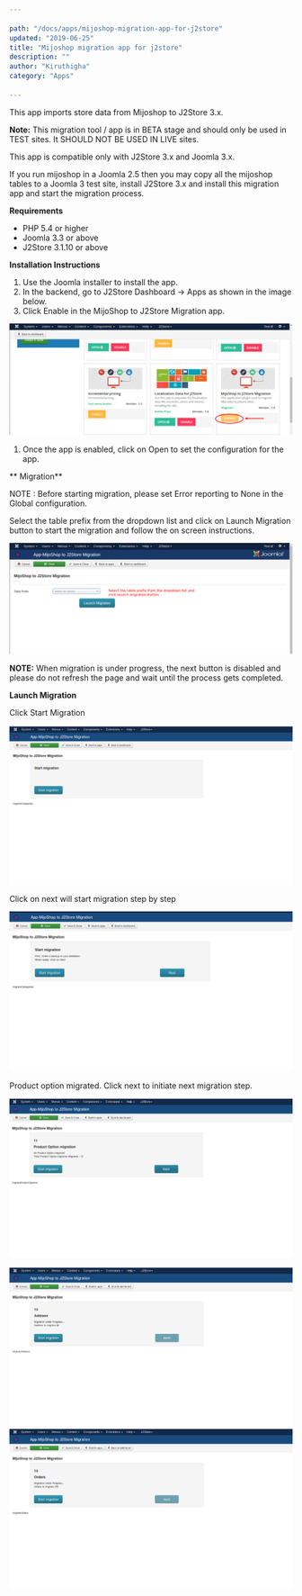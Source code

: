 ```yaml
---

path: "/docs/apps/mijoshop-migration-app-for-j2store"
updated: "2019-06-25"
title: "Mijoshop migration app for j2store"
description: ""
author: "Kiruthigha"
category: "Apps"

---
```


This app imports store data from Mijoshop to J2Store 3.x.

**Note:** This migration tool / app is in BETA stage and should only be used in TEST sites. It SHOULD NOT BE USED IN LIVE sites.

This app is compatible only with J2Store 3.x and Joomla 3.x.

If you run mijoshop in a Joomla 2.5 then you may copy all the mijoshop tables to a Joomla 3 test site, install J2Store 3.x and install this migration app and start the migration process.

**Requirements**

* PHP 5.4 or higher
* Joomla 3.3 or above
* J2Store 3.1.10 or above


**Installation Instructions**

1. Use the Joomla installer to install the app.
2. In the backend, go to J2Store Dashboard -> Apps as shown in the image below.
3. Click Enable in the MijoShop to J2Store Migration app.

![mj01](https://raw.githubusercontent.com/j2store/doc-images/master/apps/mijoshop-migration-app-for-j2store/mijoshop_01.png)

1. Once the app is enabled, click on Open to set the configuration for the app.
 
** Migration**

NOTE : Before starting migration, please set Error reporting to None in the Global configuration.

Select the table prefix from the dropdown list and click on Launch Migration button to start the migration and follow the on screen instructions.

![mj02](https://raw.githubusercontent.com/j2store/doc-images/master/apps/mijoshop-migration-app-for-j2store/mijoshop_02.png)

**NOTE:** When migration is under progress, the next button is disabled and please do not refresh the page and wait until the process gets completed.

**Launch Migration**

Click Start Migration

![mj03](https://raw.githubusercontent.com/j2store/doc-images/master/apps/mijoshop-migration-app-for-j2store/mijoshop_03.png)

Click on next will start migration step by step

![mj04](https://raw.githubusercontent.com/j2store/doc-images/master/apps/mijoshop-migration-app-for-j2store/mijoshop_04.png)

Product option migrated. Click next to initiate next migration step.

![mj05](https://raw.githubusercontent.com/j2store/doc-images/master/apps/mijoshop-migration-app-for-j2store/mijoshop_05.png)

![mj06](https://raw.githubusercontent.com/j2store/doc-images/master/apps/mijoshop-migration-app-for-j2store/mijoshop_06.png)
![mj07](https://raw.githubusercontent.com/j2store/doc-images/master/apps/mijoshop-migration-app-for-j2store/mijoshop_07.png)

